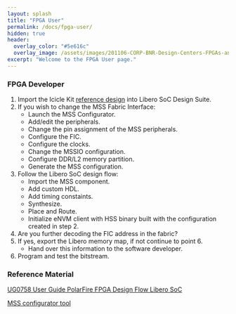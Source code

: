 ```yaml
---
layout: splash
title: "FPGA User"
permalink: /docs/fpga-user/
hidden: true
header:
  overlay_color: "#5e616c"
  overlay_image: /assets/images/201106-CORP-BNR-Design-Centers-FPGAs-and-plds-Banner-2880x280.jpg
excerpt: "Welcome to the FPGA User page."
---
```


### FPGA Developer 

1. Import the Icicle Kit [reference design](https://github.com/polarfire-soc/icicle-kit-reference-design/releases) into Libero SoC Design Suite.
2. If you wish to change the MSS Fabric Interface:
   - Launch the MSS Configurator.
   - Add/edit the peripherals.
   - Change the pin assignment of the MSS peripherals.
   - Configure the FIC.
   - Configure the clocks.
   - Change the MSSIO configuration.
   - Configure DDR/L2 memory partition.
   - Generate the MSS configuration.
3. Follow the Libero SoC design flow:
   - Import the MSS component.
   - Add custom HDL.
   - Add timing constaints.
   - Synthesize.
   - Place and Route.
   - Initialize eNVM client with HSS binary built with the configuration created in step 2.
4. Are you further decoding the FIC address in the fabric?
5. If yes, export the Libero memory map, if not continue to point 6.
   - Hand over this information to the software developer. 
6. Program and test the bitstream.


### Reference Material
[UG0758 User Guide PolarFire FPGA Design Flow Libero SoC](http://coredocs.s3.amazonaws.com/Libero/12_5_0/Tool/pf_des_flow_ug.pdf)

[MSS configurator tool](https://onlinedocs.microchip.com/pr/GUID-BC096324-C726-48DB-8987-EF2BBC748A73-en-US-1/index.html)

